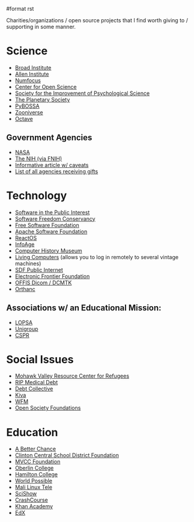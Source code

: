 \#format rst

Charities/organizations / open source projects that I find worth giving to / supporting in some manner.

Science
=======

-   [Broad Institute](https://friends.broadinstitute.org/)
-   [Allen Institute](https://www.alleninstitute.org/)
-   [Numfocus](http://www.numfocus.org/)
-   [Center for Open Science](https://cos.io/donate/)
-   [Society for the Improvement of Psychological Science](http://improvingpsych.org/)
-   [The Planetary Society](https://secure.planetary.org/site/SPageNavigator/supportprojects.html)
-   [PyBOSSA](https://pybossa.com/)
-   [Zooniverse](https://www.zooniverse.org/)
-   [Octave](http://jweaton.org/?page_id=48)

Government Agencies
-------------------

-   [NASA](https://nodis3.gsfc.nasa.gov/displayDir.cfm?Internal_ID=N_PD_1210_001G_&page_name=main)
-   [The NIH (via FNIH)](https://fnih.org/)
-   [Informative article w/ caveats](https://slate.com/news-and-politics/2011/04/orrin-hatch-says-you-can-send-a-few-extra-bucks-along-with-your-tax-return-is-that-true.html)
-   [List of all agencies receiving gifts](https://web.archive.org/web/20110513112818/http://www.fms.treas.gov/annualreport/cs2010/rta.pdf)

Technology
==========

-   [Software in the Public Interest](https://www.spi-inc.org/)
-   [Software Freedom Conservancy](https://sfconservancy.org/)
-   [Free Software Foundation](https://www.fsf.org)
-   [Apache Software Foundation](https://www.apache.org/foundation/contributing.html)
-   [ReactOS](http://reactos.org/)
-   [InfoAge](http://infoage.org/support-infoage/)
-   [Computer History Museum](http://www.computerhistory.org/contribute/)
-   [Living Computers](http://www.livingcomputers.org/) (allows you to log in remotely to several vintage machines)
-   [SDF Public Internet](http://sdf.org/)
-   [Electronic Frontier Foundation](https://www.eff.org/)
-   [OFFIS Dicom / DCMTK](https://dicom.offis.de/donation.php.en)
-   [Orthanc](https://www.orthanc-server.com/)

Associations w/ an Educational Mission:
---------------------------------------

-   [LOPSA](https://lopsa.org/)
-   [Unigroup](http://www.unigroup.org/)
-   [CSPR](http://cpsr.org/)

Social Issues
=============

-   [Mohawk Valley Resource Center for Refugees](https://www.mvrcr.org/donate/)
-   [RIP Medical Debt](https://www.ripmedicaldebt.org/)
-   [Debt Collective](https://debtcollective.org/)
-   [Kiva](https://www.kiva.org/donate/supportus)
-   [WFM](http://www.wfm-igp.org/)
-   [Open Society Foundations](https://www.opensocietyfoundations.org/)

Education
=========

-   [A Better Chance](http://www.abetterchance.org)
-   [Clinton Central School District Foundation](http://ccs.edu/domain/28)
-   [MVCC Foundation](https://www.mvcc.edu/foundation/)
-   [Oberlin College](http://www.oberlin.edu/giving/donate)
-   [Hamilton College](https://www.hamilton.edu/makeagift)
-   [World Possible](http://worldpossible.org/)
-   [Mali Linux Tele](http://malinuxtele.tuxfamily.org/Recycle-your-unused-Raspberry-Pis.html)
-   [SciShow](https://www.patreon.com/scishow)
-   [CrashCourse](https://www.patreon.com/crashcourse)
-   [Khan Academy](https://www.khanacademy.org/donate)
-   [EdX](https://www.edx.org/donate)

